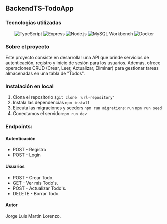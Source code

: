 ## BackendTS-TodoApp

### Tecnologías utilizadas

<div align="center">

![TypeScript](https://img.shields.io/badge/TypeScript-%23007ACC.svg?style=for-the-badge&logo=typescript&logoColor=white) ![Express](https://img.shields.io/badge/Express-%2341B883.svg?style=for-the-badge&logo=express&logoColor=white) ![Node.js](https://img.shields.io/badge/Node.js-%2343853D.svg?style=for-the-badge&logo=node.js&logoColor=white) ![MySQL Workbench](https://img.shields.io/badge/mysql%20workbench-%2300f.svg?style=for-the-badge&logo=mysql&logoColor=white) ![Docker](https://img.shields.io/badge/docker-%230db7ed.svg?style=for-the-badge&logo=docker&logoColor=white)

</div>

### Sobre el proyecto

Este proyecto consiste en desarrollar una API que brinde servicios de autenticación, registro y inicio de sesión para los usuarios. Además, ofrece operaciones CRUD (Crear, Leer, Actualizar, Eliminar) para gestionar tareas almacenadas en una tabla de "Todos".

### Instalación en local

1. Clona el repositorio `$git clone 'url-repository'`
2. Instala las dependencias `npm install`
4. Ejecuta las migraciones y seeders `npm run migrations:run` `npm run seed`
5. Conectamos el servidor`npm run dev`

### Endpoints:

#### Autenticación

* POST - Registro
* POST - Login

#### Usuarios

* POST - Crear Todo.
* GET - Ver mis Todo's.
* POST - Actualizar Todo's.
* DELETE - Borrar Todo.

#### Autor
Jorge Luis Martin Lorenzo.